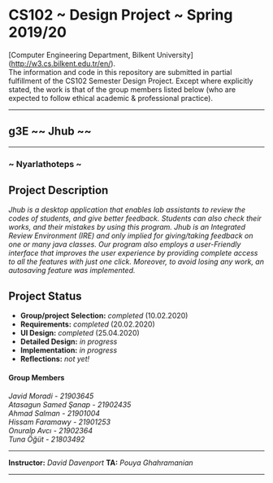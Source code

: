# CS102 ~ Design Project ~ Spring 2019/20
[Computer Engineering Department, Bilkent University] (http://w3.cs.bilkent.edu.tr/en/).  
The information and code in this repository are submitted in partial fulfillment of the CS102 Semester Design Project. Except where explicitly stated, the work is that of the group members listed below (who are expected to follow ethical academic & professional practice).
****
## g3E ~~ Jhub ~~
****
### ~ Nyarlathoteps ~

## Project Description
_Jhub is a desktop application that enables lab assistants to review the codes of students, and give better feedback. Students can also check their works, and their mistakes by using this program. Jhub is an Integrated Review Environment (IRE) and only implied for giving/taking feedback on one or many java classes. Our program also employs a user-Friendly interface that improves the user experience by providing complete access to all the features with just one click. Moreover, to avoid losing any work, an autosaving feature was implemented._
   
## Project Status
+ **Group/project Selection:** _completed_ (10.02.2020)
+ **Requirements:** _completed_ (20.02.2020)
+ **UI Design:** _completed_ (25.04.2020)
+ **Detailed Design:** _in progress_
+ **Implementation:** _in progress_
+ **Reflections:** _not yet!_

#### Group Members
  _Javid Moradi - 21903645_        
  _Atasagun Samed Şanap - 21902435_       
  _Ahmad Salman - 21901004_          
  _Hissam Faramawy - 21901253_     
  _Onuralp Avcı - 21902364_         
   _Tuna Öğüt - 21803492_  
****
**Instructor:** _David Davenport_   **TA:**  _Pouya Ghahramanian_
****

